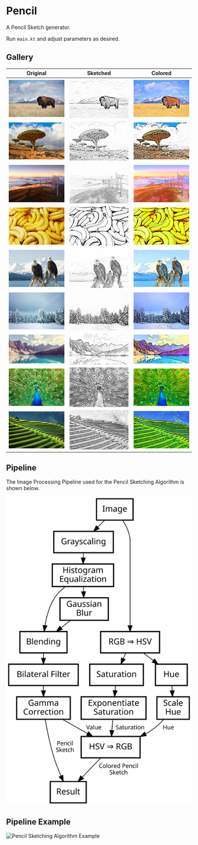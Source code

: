 # Pencil

A Pencil Sketch generator.

Run `main.kt` and adjust parameters as desired.

## Gallery

Original | Sketched | Colored
--- | --- | ---
<img src="Results/buffalo.jpg" alt="Buffalo" /> | <img src="Results/buffalo_gray.jpg" alt="Buffalo Sketched" /> | <img src="Results/buffalo_pencil.jpg" alt="Buffalo Colored Sketch" />
<img src="Results/tree.jpg" alt="Tree" /> | <img src="Results/tree_gray.jpg" alt="Tree Sketched" /> | <img src="Results/tree_pencil.jpg" alt="Tree Colored Sketch" />
<img src="Results/wind.jpg" alt="Wind Farm" /> | <img src="Results/wind_gray.jpg" alt="Wind Farm Sketched" /> | <img src="Results/wind_pencil.jpg" alt="Wind Farm Colored Sketch" />
<img src="Results/bananas.jpg" alt="Bananas" /> | <img src="Results/bananas_gray.jpg" alt="Bananas Sketched" /> | <img src="Results/bananas_pencil.jpg" alt="Bananas Colored Sketch" />
<img src="Results/eagle.jpg" alt="Eagle" /> | <img src="Results/eagle_gray.jpg" alt="Eagle Sketched" /> | <img src="Results/eagle_pencil.jpg" alt="Eagle Colored Sketch" />
<img src="Results/forest.jpg" alt="Forest" /> | <img src="Results/forest_gray.jpg" alt="Forest Sketched" /> | <img src="Results/forest_pencil.jpg" alt="Forest Colored Sketch" />
<img src="Results/mountains.jpg" alt="Mountains" /> | <img src="Results/mountains_gray.jpg" alt="Mountains Sketched" /> | <img src="Results/mountains_pencil.jpg" alt="Mountains Colored Sketch" />
<img src="Results/peacock.jpg" alt="Peacock" /> | <img src="Results/peacock_gray.jpg" alt="Peacock Sketched" /> | <img src="Results/peacock_pencil.jpg" alt="Peacock Colored Sketch" />
<img src="Results/rolling.jpg" alt="Rolling Hills" /> | <img src="Results/rolling_gray.jpg" alt="Rolling Hills Sketched" /> | <img src="Results/rolling_pencil.jpg" alt="Rolling Hills Colored Sketch" />

## Pipeline

The Image Processing Pipeline used for the Pencil Sketching Algorithm is shown below.

<img src="Docs/Pipeline.svg" alt="Pencil Sketching Algorithm Pipeline" />

## Pipeline Example

<img src="Docs/Pipeline-Tree.png" alt="Pencil Sketching Algorithm Example" />